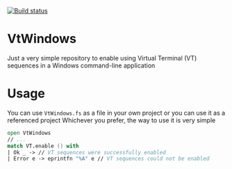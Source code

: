 [![Build status](https://ci.appveyor.com/api/projects/status/krprf88vw8s51ii3?svg=true)](https://ci.appveyor.com/project/mofibrian/vtwindows)

# VtWindows

Just a very simple repository to enable using Virtual Terminal (VT) sequences in a Windows command-line application

# Usage
You can use `VtWindows.fs` as a file in your own project or you can use it as a referenced project
Whichever you prefer, the way to use it is very simple

```fsharp
open VtWindows
// ...
match VT.enable () with
| Ok _ -> // VT sequences were successfully enabled
| Error e -> eprintfn "%A" e // VT sequences could not be enabled
```
